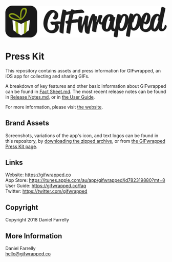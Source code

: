 ![The GIFwrapped logo type.](https://raw.githubusercontent.com/jellybeansoup/presskit-gifwrapped/master/combined-logo/combined-logo.svg?token=AA1C8Z8h6XrPhjy2J97ZsqXw6FYHnP7Dks5adDyBwA%3D%3D&sanitize=true)

# Press Kit
This repository contains assets and press information for GIFwrapped, an iOS app for collecting and sharing GIFs. 

A breakdown of key features and other basic information about GIFwrapped can be found in [Fact Sheet.md](https://github.com/jellybeansoup/presskit-gifwrapped/blob/master/Fact%20Sheet.md). The most recent release notes can be found in [Release Notes.md](https://github.com/jellybeansoup/presskit-gifwrapped/blob/master/Release%20Notes.md), or in [the User Guide](https://gifwrapped.co/faq/whats-new).

For more information, please visit [the website](https://gifwrapped.co).

## Brand Assets
Screenshots, variations of the app's icon, and text logos can be found in this repository, by [downloading the zipped archive](https://github.com/jellybeansoup/presskit-gifwrapped/archive/master.zip), or from [the GIFwrapped Press Kit page](https://gifwrapped.co/press).

## Links
Website: <https://gifwrapped.co>  
App Store: <https://itunes.apple.com/au/app/gifwrapped/id782319880?mt=8>  
User Guide: <https://gifwrapped.co/faq>  
Twitter: <https://twitter.com/gifwrapped>  

## Copyright
Copyright 2018 Daniel Farrelly

## More Information
Daniel Farrelly  
<hello@gifwrapped.co>
